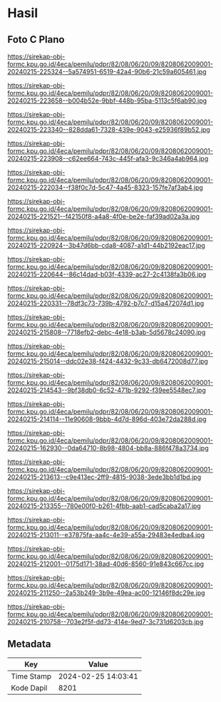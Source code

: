 # Hasil

## Foto C Plano

https://sirekap-obj-formc.kpu.go.id/4eca/pemilu/pdpr/82/08/06/20/09/8208062009001-20240215-225324--5a574951-6519-42a4-90b6-21c59a605461.jpg

https://sirekap-obj-formc.kpu.go.id/4eca/pemilu/pdpr/82/08/06/20/09/8208062009001-20240215-223658--b004b52e-9bbf-448b-95ba-5113c5f6ab90.jpg

https://sirekap-obj-formc.kpu.go.id/4eca/pemilu/pdpr/82/08/06/20/09/8208062009001-20240215-223340--828dda61-7328-439e-9043-e25936f89b52.jpg

https://sirekap-obj-formc.kpu.go.id/4eca/pemilu/pdpr/82/08/06/20/09/8208062009001-20240215-223908--c62ee664-743c-445f-afa3-9c346a4ab964.jpg

https://sirekap-obj-formc.kpu.go.id/4eca/pemilu/pdpr/82/08/06/20/09/8208062009001-20240215-222034--f38f0c7d-5c47-4a45-8323-157fe7af3ab4.jpg

https://sirekap-obj-formc.kpu.go.id/4eca/pemilu/pdpr/82/08/06/20/09/8208062009001-20240215-221521--f42150f8-a4a8-4f0e-be2e-faf39ad02a3a.jpg

https://sirekap-obj-formc.kpu.go.id/4eca/pemilu/pdpr/82/08/06/20/09/8208062009001-20240215-220924--3b47d6bb-cda8-4087-a1d1-44b2192eac17.jpg

https://sirekap-obj-formc.kpu.go.id/4eca/pemilu/pdpr/82/08/06/20/09/8208062009001-20240215-220644--86c14dad-b03f-4339-ac27-2c4138fa3b06.jpg

https://sirekap-obj-formc.kpu.go.id/4eca/pemilu/pdpr/82/08/06/20/09/8208062009001-20240215-220331--78df3c73-739b-4792-b7c7-d15a472074d1.jpg

https://sirekap-obj-formc.kpu.go.id/4eca/pemilu/pdpr/82/08/06/20/09/8208062009001-20240215-215808--7718efb2-debc-4e18-b3ab-5d5678c24090.jpg

https://sirekap-obj-formc.kpu.go.id/4eca/pemilu/pdpr/82/08/06/20/09/8208062009001-20240215-215014--ddc02e38-f424-4432-9c33-db6472008d77.jpg

https://sirekap-obj-formc.kpu.go.id/4eca/pemilu/pdpr/82/08/06/20/09/8208062009001-20240215-214543--9bf38db0-6c52-471b-9292-f39ee5548ec7.jpg

https://sirekap-obj-formc.kpu.go.id/4eca/pemilu/pdpr/82/08/06/20/09/8208062009001-20240215-214114--11e90608-9bbb-4d7d-896d-403e72da288d.jpg

https://sirekap-obj-formc.kpu.go.id/4eca/pemilu/pdpr/82/08/06/20/09/8208062009001-20240215-162930--0da64710-8b98-4804-bb8a-886f478a3734.jpg

https://sirekap-obj-formc.kpu.go.id/4eca/pemilu/pdpr/82/08/06/20/09/8208062009001-20240215-213613--c9e413ec-2ff9-4815-9038-3ede3bb1d1bd.jpg

https://sirekap-obj-formc.kpu.go.id/4eca/pemilu/pdpr/82/08/06/20/09/8208062009001-20240215-213355--780e00f0-b261-4fbb-aab1-cad5caba2a17.jpg

https://sirekap-obj-formc.kpu.go.id/4eca/pemilu/pdpr/82/08/06/20/09/8208062009001-20240215-213011--e37875fa-aa4c-4e39-a55a-29483e4edba4.jpg

https://sirekap-obj-formc.kpu.go.id/4eca/pemilu/pdpr/82/08/06/20/09/8208062009001-20240215-212001--0175d171-38ad-40d6-8560-91e843c667cc.jpg

https://sirekap-obj-formc.kpu.go.id/4eca/pemilu/pdpr/82/08/06/20/09/8208062009001-20240215-211250--2a53b249-3b9e-49ea-ac00-12146f8dc29e.jpg

https://sirekap-obj-formc.kpu.go.id/4eca/pemilu/pdpr/82/08/06/20/09/8208062009001-20240215-210758--703e2f5f-dd73-414e-9ed7-3c731d6203cb.jpg


## Metadata

| Key        | Value               |
| ---------- | ------------------- |
| Time Stamp | 2024-02-25 14:03:41 |
| Kode Dapil | 8201                |



